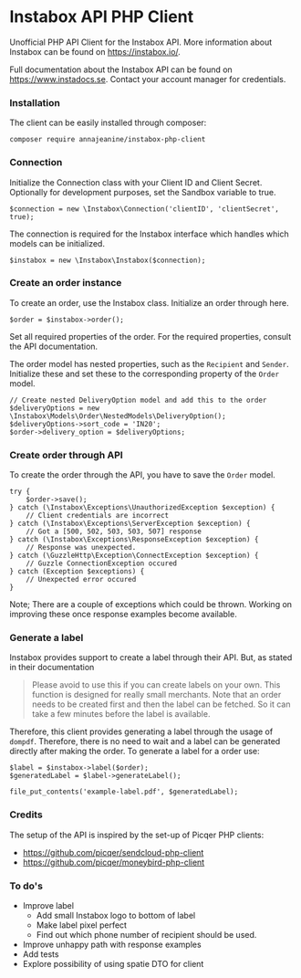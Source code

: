 # Instabox API PHP Client

Unofficial PHP API Client for the Instabox API. More information about Instabox can be found on https://instabox.io/. 

Full documentation about the Instabox API can be found on https://www.instadocs.se. Contact your account manager for credentials. 

### Installation
The client can be easily installed through composer: 

```
composer require annajeanine/instabox-php-client
```

### Connection
Initialize the Connection class with your Client ID and Client Secret. Optionally for development purposes, set the Sandbox variable to true. 

```
$connection = new \Instabox\Connection('clientID', 'clientSecret', true);
```

The connection is required for the Instabox interface which handles which models can be initialized.
```
$instabox = new \Instabox\Instabox($connection);
```

### Create an order instance
To create an order, use the Instabox class. Initialize an order through here. 

```
$order = $instabox->order();
```

Set all required properties of the order. For the required properties, consult the API documentation. 

The order model has nested properties, such as the `Recipient` and `Sender`. Initialize these and set these to the corresponding property of the `Order` model. 

```
// Create nested DeliveryOption model and add this to the order
$deliveryOptions = new \Instabox\Models\Order\NestedModels\DeliveryOption();
$deliveryOptions->sort_code = 'IN20';
$order->delivery_option = $deliveryOptions;
```

### Create order through API
To create the order through the API, you have to save the `Order` model. 

```
try {
    $order->save();
} catch (\Instabox\Exceptions\UnauthorizedException $exception) {
    // Client credentials are incorrect
} catch (\Instabox\Exceptions\ServerException $exception) {
    // Got a [500, 502, 503, 503, 507] response
} catch (\Instabox\Exceptions\ResponseException $exception) {
    // Response was unexpected.
} catch (\GuzzleHttp\Exception\ConnectException $exception) {
    // Guzzle ConnectionException occured
} catch (Exception $exceptions) {
    // Unexpected error occured
}
```

Note; There are a couple of exceptions which could be thrown. Working on improving these once response examples become available. 

### Generate a label
Instabox provides support to create a label through their API. But, as stated in their documentation

> Please avoid to use this if you can create labels on your own. This function is designed for really small merchants. Note that an order needs to be created first and then the label can be fetched. So it can take a few minutes before the label is available.

Therefore, this client provides generating a label through the usage of `dompdf`. Therefore, there is no need to wait and a label can be generated directly after making the order. To generate a label for a order use:

```
$label = $instabox->label($order);
$generatedLabel = $label->generateLabel();

file_put_contents('example-label.pdf', $generatedLabel);
```

### Credits
The setup of the API is inspired by the set-up of Picqer PHP clients:
- https://github.com/picqer/sendcloud-php-client
- https://github.com/picqer/moneybird-php-client


### To do's 
- Improve label
  - Add small Instabox logo to bottom of label
  - Make label pixel perfect
  - Find out which phone number of recipient should be used. 
- Improve unhappy path with response examples 
- Add tests
- Explore possibility of using spatie DTO for client
